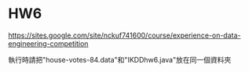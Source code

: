 HW6
===

https://sites.google.com/site/nckuf741600/course/experience-on-data-engineering-competition

執行時請把"house-votes-84.data"和"IKDDhw6.java"放在同一個資料夾
